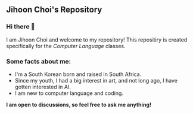 ## Jihoon Choi's Repository
### Hi there 👋
I am Jihoon Choi and welcome to my repository!
This repositiry is created specifically for the *Computer Language* classes.

### Some facts about me:
- I'm a South Korean born and raised in South Africa. 
- Since my youth, I had a big interest in art, and not long ago, I have gotten interested in AI.
- I am new to computer language and coding.

**I am open to discussions, so feel free to ask me anything!**

